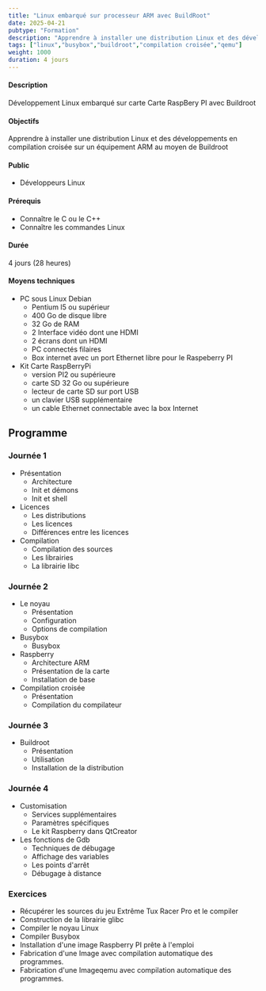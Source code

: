 ```yaml
---
title: "Linux embarqué sur processeur ARM avec BuildRoot"
date: 2025-04-21
pubtype: "Formation"
description: "Apprendre à installer une distribution Linux et des développements en compilation croisée sur un équipement ARM au moyen de Buildroot"
tags: ["linux","busybox","buildroot","compilation croisée","qemu"]
weight: 1000
duration: 4 jours
---
```


#### Description

Développement Linux embarqué sur carte Carte RaspBery PI avec Buildroot

#### Objectifs

Apprendre à installer une distribution Linux et des développements en compilation croisée sur un équipement ARM au moyen de Buildroot

#### Public

- Développeurs Linux

#### Prérequis

- Connaître le C ou le C++
- Connaître les commandes Linux

#### Durée

4 jours (28 heures)

#### Moyens techniques 

- PC sous Linux Debian
    - Pentium I5 ou supérieur
    - 400 Go de disque libre
    - 32 Go de RAM
    - 2 Interface vidéo dont une HDMI 
    - 2 écrans dont un HDMI
    - PC connectés filaires 
    - Box internet avec un port Ethernet libre pour le Raspeberry PI
- Kit Carte RaspBerryPi
    -  version PI2 ou supérieure
    - carte SD 32 Go ou supérieure 
    - lecteur de carte SD sur port USB
    - un clavier USB supplémentaire
    - un cable Ethernet connectable avec la box Internet 

## Programme


### Journée 1 


-  Présentation
    -  Architecture
    -  Init et démons 
    -  Init et shell 
-  Licences 
    -  Les distributions 
    -  Les licences 
    -  Différences entre les licences
-  Compilation 
    -  Compilation des sources
    -  Les librairies 
    -  La librairie libc

### Journée 2


-  Le noyau
    -  Présentation 
    -  Configuration 
    -  Options de compilation 
-  Busybox 
    -  Busybox 
-  Raspberry
    -  Architecture ARM
    -  Présentation de la carte 
    -  Installation de base 
-  Compilation croisée
    -  Présentation 
    -  Compilation du compilateur

### Journée 3 


-  Buildroot
    -  Présentation
    -  Utilisation
    -  Installation de la distribution

### Journée 4 


-  Customisation
    -  Services supplémentaires
    -  Paramètres spécifiques
    -  Le kit Raspberry dans QtCreator
-  Les fonctions de Gdb 
    -  Techniques de débugage
    -  Affichage des variables
    -  Les points d'arrêt
    -  Débugage à distance 


### Exercices

- Récupérer les sources du jeu Extrême Tux Racer Pro et le compiler
- Construction de la librairie glibc
- Compiler le noyau Linux 
- Compiler Busybox
- Installation d'une image Raspberry PI prête  à l'emploi
- Fabrication d'une Image avec compilation automatique des programmes.
- Fabrication d'une Imageqemu  avec compilation automatique des programmes.



